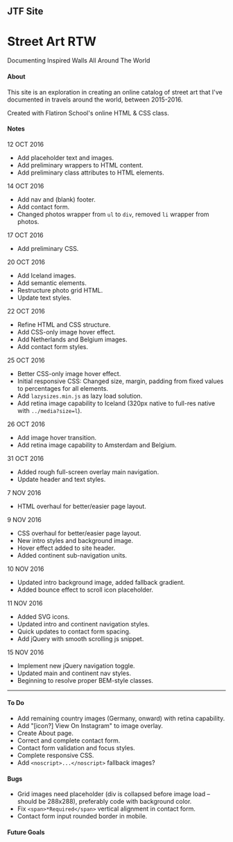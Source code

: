 JTF Site
---

# Street Art RTW

Documenting Inspired Walls All Around The World

#### About

This site is an exploration in creating an online catalog of street art that I've documented in travels around the world, between 2015-2016.

Created with Flatiron School's online HTML & CSS class.

#### Notes

12 OCT 2016
* Add placeholder text and images.
* Add preliminary wrappers to HTML content.
* Add preliminary class attributes to HTML elements.

14 OCT 2016
* Add nav and (blank) footer.
* Add contact form.
* Changed photos wrapper from `ul` to `div`, removed `li` wrapper from photos.

17 OCT 2016
* Add preliminary CSS.

20 OCT 2016
* Add Iceland images.
* Add semantic elements.
* Restructure photo grid HTML.
* Update text styles.

22 OCT 2016
* Refine HTML and CSS structure.
* Add CSS-only image hover effect.
* Add Netherlands and Belgium images.
* Add contact form styles.

25 OCT 2016
* Better CSS-only image hover effect.
* Initial responsive CSS: Changed size, margin, padding from fixed values to percentages for all elements.
* Add `lazysizes.min.js` as lazy load solution.
* Add retina image capability to Iceland (320px native to full-res native with `../media?size=l`).

26 OCT 2016
* Add image hover transition.
* Add retina image capability to Amsterdam and Belgium.

31 OCT 2016
* Added rough full-screen overlay main navigation.
* Update header and text styles.

7 NOV 2016
* HTML overhaul for better/easier page layout.

9 NOV 2016
* CSS overhaul for better/easier page layout.
* New intro styles and background image.
* Hover effect added to site header.
* Added continent sub-navigation units.

10 NOV 2016
* Updated intro background image, added fallback gradient.
* Added bounce effect to scroll icon placeholder.

11 NOV 2016
* Added SVG icons.
* Updated intro and continent navigation styles.
* Quick updates to contact form spacing.
* Add jQuery with smooth scrolling js snippet.

15 NOV 2016
* Implement new jQuery navigation toggle.
* Updated main and continent nav styles.
* Beginning to resolve proper BEM-style classes.

---

#### To Do

* Add remaining country images (Germany, onward) with retina capability.
* Add "[icon?] View On Instagram" to image overlay.
* Create About page.
* Correct and complete contact form.
* Contact form validation and focus styles.
* Complete responsive CSS.
* Add `<noscript>...</noscript>` fallback images?

#### Bugs

* Grid images need placeholder (div is collapsed before image load – should be 288x288), preferably code with background color.
* Fix `<span>*Required</span>` vertical alignment in contact form.
* Contact form input rounded border in mobile.

#### Future Goals
